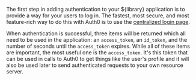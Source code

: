 The first step in adding authentication to your ${library} application is to provide a way for your users to log in. The fastest, most secure, and most feature-rich way to do this with Auth0 is to use the [centralized login page](https://auth0.com/docs/hosted-pages/login).

When authentication is successful, three items will be returned which all need to be used in the application: an `access_token`, an `id_token`, and the number of seconds until the `access_token` expires. While all of these items are important, the most useful one is the `access_token`. It's this token that can be used in calls to Auth0 to get things like the user's profile and it will also be used later to send authenticated requests to your own resource server.